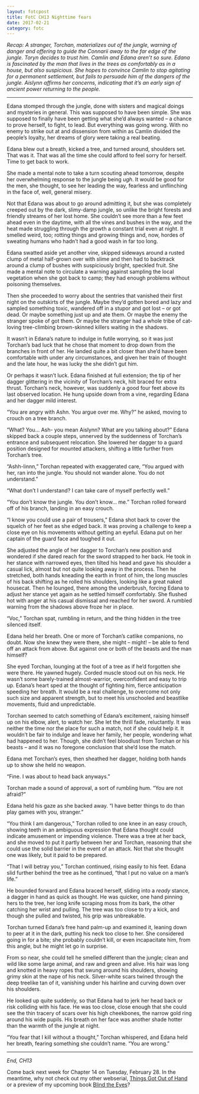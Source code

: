 ```yaml
---
layout: fotcpost
title: FotC CH13 Nighttime fears
date: 2017-02-21
category: fotc
---
```


*Recap: A stranger, Torchan, materializes out of the jungle, warning of danger and offering to guide the Connarii away to the far edge of the jungle. Toryn decides to trust him. Camlin and Edana aren’t so sure. Edana is fascinated by the man that lives in the trees as comfortably as in a house, but also suspicious. She hopes to convince Camlin to stop agitating for a permanent settlement, but fails to persuade him of the dangers of the jungle. Aislynn affirms her concerns, indicating that it’s an early sign of ancient power returning to the people.*

<hr>

Edana stomped through the jungle, done with sisters and magical doings and mysteries in general. This was supposed to have been simple. She was supposed to finally have been getting what she’d always wanted – a chance to prove herself, to fight, to lead. But everything was going wrong. With no enemy to strike out at and dissension from within as Camlin divided the people’s loyalty, her dreams of glory were taking a real beating.

Edana blew out a breath, kicked a tree, and turned around, shoulders set. That was it. That was all the time she could afford to feel sorry for herself. Time to get back to work. 

She made a mental note to take a turn scouting ahead tomorrow, despite her overwhelming response to the jungle being *ugh*. It would be good for the men, she thought, to see her leading the way, fearless and unflinching in the face of, well, general misery. 

Not that Edana was about to go around admitting it, but she was completely creeped out by the dark, slimy-damp jungle, so unlike the bright forests and friendly streams of her lost home. She couldn’t see more than a few feet ahead even in the daytime, with all the vines and bushes in the way, and the heat made struggling through the growth a constant trial even at night. It smelled weird, too; rotting things and growing things and, now, hordes of sweating humans who hadn’t had a good wash in far too long. 

Edana swatted aside yet another vine, skipped sideways around a rusted clump of metal half-grown over with slime and then had to backtrack around a clump of bushes with suspiciously bright, speckled fruit. She made a mental note to circulate a warning against sampling the local vegetation when she got back to camp; they had enough problems without poisoning themselves. 

Then she proceeded to worry about the sentries that vanished their first night on the outskirts of the jungle. Maybe they’d gotten bored and lazy and sampled something toxic, wandered off in a stupor and got lost – or got dead. Or maybe something just up and ate them. Or maybe the enemy the stranger spoke of got them. Or maybe the stranger had a whole tribe of cat-loving tree-climbing brown-skinned killers waiting in the shadows.

It wasn’t in Edana’s nature to indulge in futile worrying, so it was just Torchan’s bad luck that he chose that moment to drop down from the branches in front of her. He landed quite a bit closer than she’d have been comfortable with under any circumstances, and given her train of thought and the late hour, he was lucky the she didn’t gut him. 

Or perhaps it wasn’t luck. Edana finished at full extension; the tip of her dagger glittering in the vicinity of Torchan’s neck, hilt braced for extra thrust. Torchan’s neck, however, was suddenly a good four feet above its last observed location. He hung upside down from a vine, regarding Edana and her dagger mild interest. 

“You are angry with Ashn. You argue over me. Why?” he asked, moving to crouch on a tree branch.

“What? You… Ash- you mean Aislynn? What are you talking about?” Edana skipped back a couple steps, unnerved by the suddenness of Torchan’s entrance and subsequent relocation. She lowered her dagger to a guard position designed for mounted attackers, shifting a little further from Torchan’s tree.

“Ashh-linnn,” Torchan repeated with exaggerated care, “You argued with her, ran into the jungle. You should not wander alone. You do not understand.”

“What don’t I understand? I can take care of myself perfectly well.” 

“You don’t know the jungle. You don’t know… me.” Torchan rolled forward off of his branch, landing in an easy crouch. 

“I know you could use a pair of trousers,” Edana shot back to cover the squelch of her feet as she edged back. It was proving a challenge to keep a close eye on his movements without getting an eyeful. Edana put on her captain of the guard face and toughed it out.

She adjusted the angle of her dagger to Torchan’s new position and wondered if she dared reach for the sword strapped to her back. He took in her stance with narrowed eyes, then tilted his head and gave his shoulder a casual lick, almost but not quite looking away in the process. Then he stretched, both hands kneading the earth in front of him, the long muscles of his back shifting as he rolled his shoulders, looking like a great naked housecat. Then he lounged, there among the underbrush, forcing Edana to adjust her stance yet again as he settled himself comfortably. She flushed hot with anger at his casual dismissal and reached for her sword. A rumbled warning from the shadows above froze her in place.

“Voc,” Torchan spat, rumbling in return, and the thing hidden in the tree silenced itself.

Edana held her breath. One or more of Torchan’s catlike companions, no doubt. Now she knew they were there, she might – might! – be able to fend off an attack from above. But against one or both of the beasts and the man himself?

She eyed Torchan, lounging at the foot of a tree as if he’d forgotten she were there. He yawned hugely. Corded muscle stood out on his neck. He wasn’t some barely-trained almost-warrior, overconfident and easy to trip up. Edana’s heart sped at the thought of fighting him, fierce anticipation speeding her breath. It would be a real challenge, to overcome not only such size and apparent strength, but to meet his unschooled and beastlike movements, fluid and unpredictable.

Torchan seemed to catch something of Edana’s excitement, raising himself up on his elbow, alert, to watch her. She let the thrill fade, reluctantly. It was neither the time nor the place for such a match, not if she could help it. It wouldn’t be fair to indulge and leave her family, her people, wondering what had happened to her. Though, she didn’t feel bloodlust from Torchan or his beasts – and it was no foregone conclusion that she’d lose the match.

Edana met Torchan’s eyes, then sheathed her dagger, holding both hands up to show she held no weapon.

“Fine. I was about to head back anyways.”

Torchan made a sound of approval, a sort of rumbling hum. “You are not afraid?”

Edana held his gaze as she backed away. “I have better things to do than play games with you, stranger.”

“You think I am dangerous,” Torchan rolled to one knee in an easy crouch, showing teeth in an ambiguous expression that Edana thought could indicate amusement or impending violence. There was a tree at her back, and she moved to put it partly between her and Torchan, reasoning that she could use the solid barrier in the event of an attack. Not that she thought one was likely, but it paid to be prepared.

“That I will betray you,” Torchan continued, rising easily to his feet. Edana slid further behind the tree as he continued, “that I put no value on a man’s life.”

He bounded forward and Edana braced herself, sliding into a *ready* stance, a dagger in hand as quick as thought. He was quicker, one hand pinning hers to the tree, her long knife scraping moss from its bark, the other catching her wrist and pulling. The tree was too close to try a kick, and though she pulled and twisted, his grip was unbreakable.

Torchan turned Edana’s free hand palm-up and examined it, leaning down to peer at it in the dark, putting his neck too close to her. She considered going in for a bite; she probably couldn’t kill, or even incapacitate him, from this angle, but he might let go in surprise.

From so near, she could tell he smelled different than the jungle; clean and wild like some large animal, and raw and green and alive. His hair was long and knotted in heavy ropes that swung around his shoulders, showing grimy skin at the nape of his neck. Silver-white scars twined through the deep treelike tan of it, vanishing under his hairline and curving down over his shoulders.

He looked up quite suddenly, so that Edana had to jerk her head back or risk colliding with his face. He was too close, close enough that she could see the thin tracery of scars over his high cheekbones, the narrow gold ring around his wide pupils. His breath on her face was another shade hotter than the warmth of the jungle at night.

“You fear that I kill without a thought,” Torchan whispered, and Edana held her breath, fearing something she couldn’t name. “You are wrong.”

<hr>

*End, CH13*

Come back next week for Chapter 14 on Tuesday, February 28. In the meantime, why not check out my other webserial, [Things Got Out of Hand](http://kaie.space/tgooh.html) or a preview of my upcoming book [Blind the Eyes](http://kaie.space/book/2016/10/05/Preview-Chapter-1.html)?
